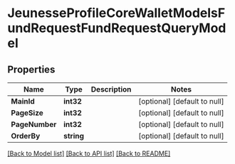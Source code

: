 # JeunesseProfileCoreWalletModelsFundRequestFundRequestQueryModel

## Properties
Name | Type | Description | Notes
------------ | ------------- | ------------- | -------------
**MainId** | **int32** |  | [optional] [default to null]
**PageSize** | **int32** |  | [optional] [default to null]
**PageNumber** | **int32** |  | [optional] [default to null]
**OrderBy** | **string** |  | [optional] [default to null]

[[Back to Model list]](../README.md#documentation-for-models) [[Back to API list]](../README.md#documentation-for-api-endpoints) [[Back to README]](../README.md)


